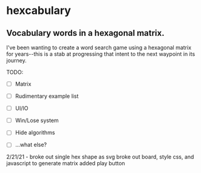 # hexcabulary

## Vocabulary words in a hexagonal matrix. 

I've been wanting to create a word search game using a hexagonal matrix for years--this is a stab at progressing that intent to the next waypoint in its journey.

TODO:
- [ ] Matrix
- [ ] Rudimentary example list
- [ ] UI/IO
- [ ] Win/Lose system
- [ ] Hide algorithms
- [ ] ...what else?



2/21/21 - 
    broke out single hex shape as svg
    broke out board, style css, and javascript to generate matrix
    added play button
